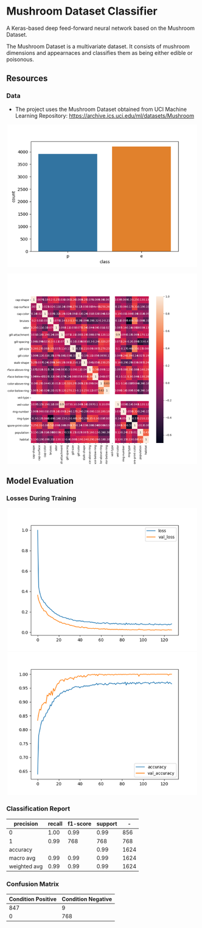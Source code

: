# Mushroom Dataset Classifier

A Keras-based deep feed-forward neural network based on the Mushroom Dataset.

The Mushroom Dataset is a multivariate dataset. It consists of mushroom dimensions and appearnaces and classifies them
as being either edible or poisonous.

## Resources

### Data

* The project uses the Mushroom Dataset obtained from UCI Machine Learning Repository:
  https://archive.ics.uci.edu/ml/datasets/Mushroom

<p align="center">
  <img src="images/classes.png" width="500px"/>
</p>

<p align="center">
  <img src="images/heatmap.png" width="500px"/>
</p>

## Model Evaluation

### Losses During Training

<p align="center">
  <img src="images/loss-val_loss.png" width="500px"/>
  <img src="images/accuracy-val_accuracy.png" width="500px"/>
</p>


### Classification Report

precision     | recall        | f1-score      | support       | -
------------- | ------------- | ------------- | ------------- | -------------
0             | 1.00          | 0.99          | 0.99          | 856
1             | 0.99          | 768           | 768           | 768
accuracy      |               |               | 0.99          | 1624
macro avg     |  0.99         |   0.99        | 0.99          | 1624
weighted avg  |  0.99         |   0.99        | 0.99          | 1624


### Confusion Matrix

Condition Positive  | Condition Negative
------------- | -------------
847           | 9
0             | 768
